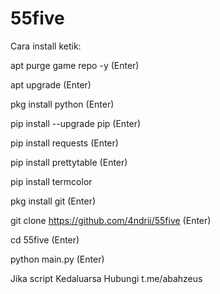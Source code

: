 # 55five
Cara install ketik:

apt purge game repo -y (Enter)

apt upgrade (Enter)

pkg install python (Enter)

pip install --upgrade pip (Enter)

pip install requests (Enter)

pip install prettytable (Enter)

pip install termcolor

pkg install git (Enter)

git clone https://github.com/4ndrii/55five (Enter)

cd 55five (Enter)

python main.py (Enter)

Jika script Kedaluarsa Hubungi t.me/abahzeus
